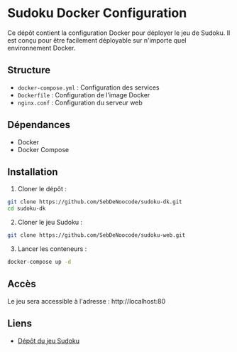 # Sudoku Docker Configuration

Ce dépôt contient la configuration Docker pour déployer le jeu de Sudoku. Il est conçu pour être facilement déployable sur n'importe quel environnement Docker.

## Structure
- `docker-compose.yml` : Configuration des services
- `Dockerfile` : Configuration de l'image Docker
- `nginx.conf` : Configuration du serveur web

## Dépendances
- Docker
- Docker Compose

## Installation

1. Cloner le dépôt :
```bash
git clone https://github.com/SebDeNoocode/sudoku-dk.git
cd sudoku-dk
```

2. Cloner le jeu Sudoku :
```bash
git clone https://github.com/SebDeNoocode/sudoku-web.git
```

3. Lancer les conteneurs :
```bash
docker-compose up -d
```

## Accès
Le jeu sera accessible à l'adresse : http://localhost:80

## Liens
- [Dépôt du jeu Sudoku](https://github.com/SebDeNoocode/sudoku-web)
